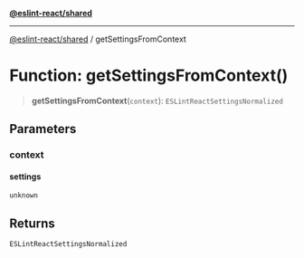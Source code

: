 [**@eslint-react/shared**](../README.md)

***

[@eslint-react/shared](../README.md) / getSettingsFromContext

# Function: getSettingsFromContext()

> **getSettingsFromContext**(`context`): `ESLintReactSettingsNormalized`

## Parameters

### context

#### settings

`unknown`

## Returns

`ESLintReactSettingsNormalized`

